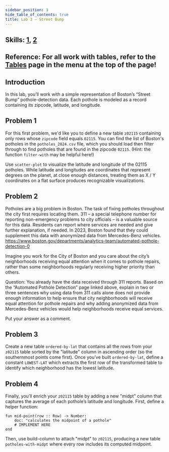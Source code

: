 ```yaml
---
sidebar_position: 3
hide_table_of_contents: true
title: Lab 3 — Street Bump
---
```


## Skills: [1](</skills/#(1)>), [2](</skills/#(2)>)

## Reference: For all work with tables, refer to the [Tables](/tables) page in the menu at the top of the page!

## Introduction

In this lab, you’ll work with a simple representation of Boston’s “Street Bump” pothole-detection data. Each pothole is modeled as a record containing its zipcode, latitude, and longitude.

## Problem 1

For this first problem, we'd like you to define a new table `z02115` containing only rows whose `zipcode` field equals `02115`. You can find the list of Boston's potholes in the `potholes_2024.csv` file, which you should load then filter through to find potholes that are found in the zipcode `02115`. (Hint: the function `filter-with` may be helpful here!)

Use `scatter-plot` to visualize the latitude and longitude of the 02115 potholes. While latitude and longitudes are coordinates that represent degrees on the planet, at close enough distances, treating them as X / Y coordinates on a flat surface produces recognizable visualizations.

## Problem 2

Potholes are a big problem in Boston. The task of fixing potholes throughout the city first requires locating them. 311 – a special telephone number for reporting non-emergency problems to city officials – is a valuable source for this data. Residents can report where services are needed and give further explanation, if needed. In 2023, Boston found that they could supplement this data with anonymized data from Mercedes-Benz vehicles. https://www.boston.gov/departments/analytics-team/automated-pothole-detection-0

Imagine you work for the City of Boston and you care about the city’s neighborhoods receiving equal attention when it comes to pothole repairs, rather than some neighborhoods regularly receiving higher priority than others.

Question: You already have the data received through 311 reports. Based on the “Automated Pothole Detection” page linked above, explain in two or three sentences why using data from 311 calls alone does not provide enough information to help ensure that city neighborhoods will receive equal attention for pothole repairs and why adding anonymized data from Mercedes-Benz vehicles would help neighborhoods receive equal services.

Put your answer as a comment.

## Problem 3

Create a new table `ordered-by-lat` that contains all the rows from your `z02115` table sorted by the "latitude" column in ascending order (so the southernmost points come first). Once you’ve built `ordered-by-lat`, define a constant `LOWEST-LAT` which extracts the first row of the transformed table to identify which neighborhood has the lowest latitude.

## Problem 4

Finally, you’ll enrich your `z02115` table by adding a new "midpt" column that captures the average of each pothole’s latitude and longitude. First, define a helper function:

```pyret
fun mid-point(row :: Row) -> Number:
    doc: "calculates the midpoint of a pothole"
    # IMPLEMENT HERE
end
```

Then, use build-column to attach "midpt" to `z02115`, producing a new table `potholes-with-midpt` where every row includes its computed midpoint.
